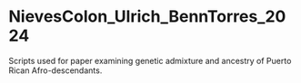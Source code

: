 # NievesColon_Ulrich_BennTorres_2024
Scripts used for paper examining genetic admixture and ancestry of Puerto Rican Afro-descendants.
